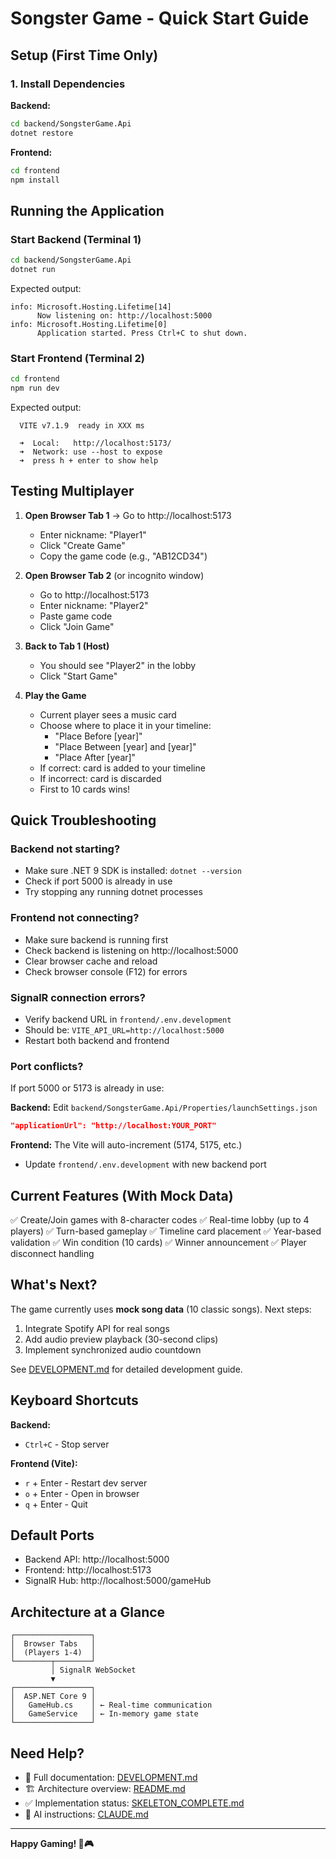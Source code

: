 # Songster Game - Quick Start Guide

## Setup (First Time Only)

### 1. Install Dependencies

**Backend:**
```bash
cd backend/SongsterGame.Api
dotnet restore
```

**Frontend:**
```bash
cd frontend
npm install
```

## Running the Application

### Start Backend (Terminal 1)
```bash
cd backend/SongsterGame.Api
dotnet run
```

Expected output:
```
info: Microsoft.Hosting.Lifetime[14]
      Now listening on: http://localhost:5000
info: Microsoft.Hosting.Lifetime[0]
      Application started. Press Ctrl+C to shut down.
```

### Start Frontend (Terminal 2)
```bash
cd frontend
npm run dev
```

Expected output:
```
  VITE v7.1.9  ready in XXX ms

  ➜  Local:   http://localhost:5173/
  ➜  Network: use --host to expose
  ➜  press h + enter to show help
```

## Testing Multiplayer

1. **Open Browser Tab 1** → Go to http://localhost:5173
   - Enter nickname: "Player1"
   - Click "Create Game"
   - Copy the game code (e.g., "AB12CD34")

2. **Open Browser Tab 2** (or incognito window)
   - Go to http://localhost:5173
   - Enter nickname: "Player2"
   - Paste game code
   - Click "Join Game"

3. **Back to Tab 1 (Host)**
   - You should see "Player2" in the lobby
   - Click "Start Game"

4. **Play the Game**
   - Current player sees a music card
   - Choose where to place it in your timeline:
     - "Place Before [year]"
     - "Place Between [year] and [year]"
     - "Place After [year]"
   - If correct: card is added to your timeline
   - If incorrect: card is discarded
   - First to 10 cards wins!

## Quick Troubleshooting

### Backend not starting?
- Make sure .NET 9 SDK is installed: `dotnet --version`
- Check if port 5000 is already in use
- Try stopping any running dotnet processes

### Frontend not connecting?
- Make sure backend is running first
- Check backend is listening on http://localhost:5000
- Clear browser cache and reload
- Check browser console (F12) for errors

### SignalR connection errors?
- Verify backend URL in `frontend/.env.development`
- Should be: `VITE_API_URL=http://localhost:5000`
- Restart both backend and frontend

### Port conflicts?
If port 5000 or 5173 is already in use:

**Backend:** Edit `backend/SongsterGame.Api/Properties/launchSettings.json`
```json
"applicationUrl": "http://localhost:YOUR_PORT"
```

**Frontend:** The Vite will auto-increment (5174, 5175, etc.)
- Update `frontend/.env.development` with new backend port

## Current Features (With Mock Data)

✅ Create/Join games with 8-character codes
✅ Real-time lobby (up to 4 players)
✅ Turn-based gameplay
✅ Timeline card placement
✅ Year-based validation
✅ Win condition (10 cards)
✅ Winner announcement
✅ Player disconnect handling

## What's Next?

The game currently uses **mock song data** (10 classic songs). Next steps:
1. Integrate Spotify API for real songs
2. Add audio preview playback (30-second clips)
3. Implement synchronized audio countdown

See [DEVELOPMENT.md](./DEVELOPMENT.md) for detailed development guide.

## Keyboard Shortcuts

**Backend:**
- `Ctrl+C` - Stop server

**Frontend (Vite):**
- `r` + Enter - Restart dev server
- `o` + Enter - Open in browser
- `q` + Enter - Quit

## Default Ports

- Backend API: http://localhost:5000
- Frontend: http://localhost:5173
- SignalR Hub: http://localhost:5000/gameHub

## Architecture at a Glance

```
┌─────────────────┐
│  Browser Tabs   │
│  (Players 1-4)  │
└────────┬────────┘
         │ SignalR WebSocket
         ▼
┌─────────────────┐
│  ASP.NET Core 9 │
│   GameHub.cs    │ ← Real-time communication
│   GameService   │ ← In-memory game state
└─────────────────┘
```

## Need Help?

- 📖 Full documentation: [DEVELOPMENT.md](./DEVELOPMENT.md)
- 🏗️ Architecture overview: [README.md](./README.md)
- ✅ Implementation status: [SKELETON_COMPLETE.md](./SKELETON_COMPLETE.md)
- 🤖 AI instructions: [CLAUDE.md](./CLAUDE.md)

---

**Happy Gaming! 🎵🎮**
